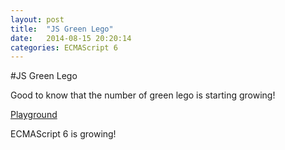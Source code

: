 ```yaml
---
layout: post
title:  "JS Green Lego"
date:   2014-08-15 20:20:14
categories: ECMAScript 6
---
```

#JS Green Lego

Good to know that the number of green lego is starting growing!

[Playground](http://kangax.github.io/compat-table/es6/)

ECMAScript 6 is growing!
